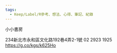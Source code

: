 ```yaml
---
tags:
  - Keep/Label/R參考、想法、心得、筆記、紀錄
---
```


小小書房

234新北市永和區文化路192巷4弄2-1號
02 2923 1925 https://g.co/kgs/k625Ho